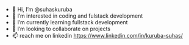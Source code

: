 - 👋 Hi, I’m @suhaskuruba
- 👀 I’m interested in coding and fulstack development
- 🌱 I’m currently learning fullstack development
- 💞️ I’m looking to collaborate on projects
- 📫  reach me on linkedin https://www.linkedin.com/in/kuruba-suhas/

<!---
suhaskuruba/suhaskuruba is a ✨ special ✨ repository because its `README.md` (this file) appears on your GitHub profile.
You can click the Preview link to take a look at your changes.
--->

